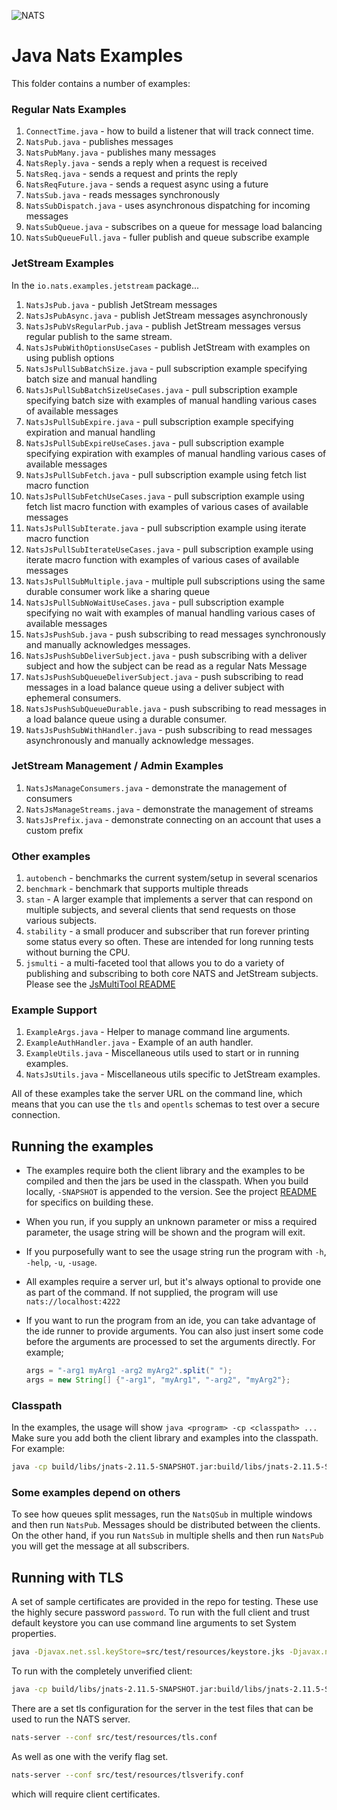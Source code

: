 ![NATS](../../../../../../src/main/javadoc/images/large-logo.png)

# Java Nats Examples

This folder contains a number of examples:

### Regular Nats Examples
1. `ConnectTime.java` - how to build a listener that will track connect time.
1. `NatsPub.java` - publishes messages
1. `NatsPubMany.java` - publishes many messages
1. `NatsReply.java` - sends a reply when a request is received
1. `NatsReq.java` - sends a request and prints the reply
1. `NatsReqFuture.java` - sends a request async using a future 
1. `NatsSub.java` - reads messages synchronously
1. `NatsSubDispatch.java` - uses asynchronous dispatching for incoming messages
1. `NatsSubQueue.java` - subscribes on a queue for message load balancing
1. `NatsSubQueueFull.java` - fuller publish and queue subscribe example
   
### JetStream Examples
In the `io.nats.examples.jetstream` package...

1. `NatsJsPub.java` - publish JetStream messages
1. `NatsJsPubAsync.java` - publish JetStream messages asynchronously
1. `NatsJsPubVsRegularPub.java` - publish JetStream messages versus regular publish to the same stream.
1. `NatsJsPubWithOptionsUseCases` - publish JetStream with examples on using publish options
1. `NatsJsPullSubBatchSize.java` - pull subscription example specifying batch size and manual handling
1. `NatsJsPullSubBatchSizeUseCases.java` - pull subscription example specifying batch size with examples of manual handling various cases of available messages  
1. `NatsJsPullSubExpire.java` - pull subscription example specifying expiration and manual handling
1. `NatsJsPullSubExpireUseCases.java` - pull subscription example specifying expiration with examples of manual handling various cases of available messages
1. `NatsJsPullSubFetch.java` - pull subscription example using fetch list macro function
1. `NatsJsPullSubFetchUseCases.java` - pull subscription example using fetch list macro function with examples of various cases of available messages
1. `NatsJsPullSubIterate.java` - pull subscription example using iterate macro function
1. `NatsJsPullSubIterateUseCases.java` - pull subscription example using iterate macro function with examples of various cases of available messages
1. `NatsJsPullSubMultiple.java` - multiple pull subscriptions using the same durable consumer work like a sharing queue
1. `NatsJsPullSubNoWaitUseCases.java` - pull subscription example specifying no wait with examples of manual handling various cases of available messages
1. `NatsJsPushSub.java` - push subscribing to read messages synchronously and manually acknowledges messages.
1. `NatsJsPushSubDeliverSubject.java` - push subscribing with a deliver subject and how the subject can be read as a regular Nats Message  
1. `NatsJsPushSubQueueDeliverSubject.java` - push subscribing to read messages in a load balance queue using a deliver subject with ephemeral consumers.
1. `NatsJsPushSubQueueDurable.java` - push subscribing to read messages in a load balance queue using a durable consumer.
1. `NatsJsPushSubWithHandler.java` - push subscribing to read messages asynchronously and manually acknowledge messages.

### JetStream Management / Admin Examples
1. `NatsJsManageConsumers.java` - demonstrate the management of consumers
1. `NatsJsManageStreams.java` - demonstrate the management of streams
1. `NatsJsPrefix.java` - demonstrate connecting on an account that uses a custom prefix

### Other examples
1. `autobench` - benchmarks the current system/setup in several scenarios
1. `benchmark` - benchmark that supports multiple threads
1. `stan` - A larger example that implements a server that can respond on multiple subjects, and several clients that send requests on those various subjects.
1. `stability` - a small producer and subscriber that run forever printing some status every so often. These are intended for long running tests without burning the CPU.
1. `jsmulti` - a multi-faceted tool that allows you to do a variety of publishing and subscribing to both core NATS and JetStream subjects. Please see the [JsMultiTool README](jsmulti/README.md) 

### Example Support
1. `ExampleArgs.java` - Helper to manage command line arguments.
1. `ExampleAuthHandler.java` - Example of an auth handler.
1. `ExampleUtils.java` - Miscellaneous utils used to start or in running examples.
1. `NatsJsUtils.java` - Miscellaneous utils specific to JetStream examples.

All of these examples take the server URL on the command line, which means that you can use the `tls` and `opentls` schemas to test over a secure connection.

## Running the examples

* The examples require both the client library and the examples to be compiled and then the jars be used in the classpath.
When you build locally, `-SNAPSHOT` is appended to the version.
See the project [README](/README.md) for specifics on building these.

* When you run, if you supply an unknown parameter or miss a required parameter, the usage string will be shown and the program will exit.

* If you purposefully want to see the usage string run the program with `-h`, `-help`, `-u`, `-usage`.

* All examples require a server url, but it's always optional to provide one as part of the command.
If not supplied, the program will use `nats://localhost:4222`

* If you want to run the program from an ide, you can take advantage of the ide runner to provide arguments.
You can also just insert some code before the arguments are processed to set the arguments directly. For example;
    ```java
    args = "-arg1 myArg1 -arg2 myArg2".split(" ");
    args = new String[] {"-arg1", "myArg1", "-arg2", "myArg2"};
    ```

### Classpath 

In the examples, the usage will show `java <program> -cp <classpath> ...` Make sure you add both the client library and examples into the classpath. For example:

```bash
java -cp build/libs/jnats-2.11.5-SNAPSHOT.jar:build/libs/jnats-2.11.5-SNAPSHOT-examples.jar io.nats.examples.NatsPub nats://localhost:4222 test "hello world"
```

### Some examples depend on others

To see how queues split messages, run the `NatsQSub` in multiple windows and then run `NatsPub`. Messages should be distributed between the clients. On the other hand, if you run `NatsSub` in multiple shells and then run `NatsPub` you will get the message at all subscribers.

## Running with TLS

A set of sample certificates are provided in the repo for testing. These use the highly secure password `password`. To run with the full client and trust default keystore you can use command line arguments to set System properties.

```bash
java -Djavax.net.ssl.keyStore=src/test/resources/keystore.jks -Djavax.net.ssl.keyStorePassword=password -Djavax.net.ssl.trustStore=src/test/resources/truststore.jks -Djavax.net.ssl.trustStorePassword=password io.nats.examples.NatsPub tls://localhost:4443 test "hello world"
```

To run with the completely unverified client:

```bash
java -cp build/libs/jnats-2.11.5-SNAPSHOT.jar:build/libs/jnats-2.11.5-SNAPSHOT-examples.jar io.nats.examples.NatsSub opentls://localhost:4443 test 3
```

There are a set tls configuration for the server in the test files that can be used to run the NATS server.

```bash
nats-server --conf src/test/resources/tls.conf
```

As well as one with the verify flag set.

```bash
nats-server --conf src/test/resources/tlsverify.conf
```

which will require client certificates.
